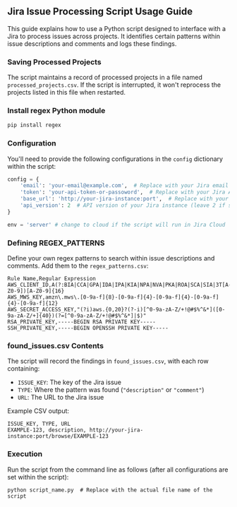 ## Jira Issue Processing Script Usage Guide

This guide explains how to use a Python script designed to interface with a Jira  to process issues across projects. It identifies certain patterns within issue descriptions and comments and logs these findings.

### Saving Processed Projects
The script maintains a record of processed projects in a file named `processed_projects.csv`. If the script is interrupted, it won't reprocess the projects listed in this file when restarted.

### Install regex Python module
```bash
pip install regex
```

### Configuration
You'll need to provide the following configurations in the `config` dictionary within the script:

```python
config = {
    'email': 'your-email@example.com',  # Replace with your Jira email
    'token': 'your-api-token-or-passoword',  # Replace with your Jira API token (if Cloud) or your user Password (if Data Center)
    'base_url': 'http://your-jira-instance:port',  # Replace with your Jira instance URL
    'api_version': 2  # API version of your Jira instance (leave 2 if server, 3 if cloud
}

env = 'server' # change to cloud if the script will run in Jira Cloud

```

### Defining REGEX_PATTERNS
Define your own regex patterns to search within issue descriptions and comments. Add them to the `regex_patterns.csv`:

```csv
Rule Name,Regular Expression
AWS_CLIENT_ID,A(?:BIA|CCA|GPA|IDA|IPA|KIA|NPA|NVA|PKA|ROA|SCA|SIA|3T[A-Z0-9])[A-Z0-9]{16}
AWS_MWS_KEY,amzn\.mws\.[0-9a-f]{8}-[0-9a-f]{4}-[0-9a-f]{4}-[0-9a-f]{4}-[0-9a-f]{12}
AWS_SECRET_ACCESS_KEY,"(?i)aws.{0,20}?(?-i)[^0-9a-zA-Z/+!@#$%^&*]([0-9a-zA-Z/+]{40})(?=[^0-9a-zA-Z/+!@#$%^&*]|$)"
RSA_PRIVATE_KEY,-----BEGIN RSA PRIVATE KEY-----
SSH_PRIVATE_KEY,-----BEGIN OPENSSH PRIVATE KEY-----
```

### found_issues.csv Contents
The script will record the findings in `found_issues.csv`, with each row containing:

- `ISSUE_KEY`: The key of the Jira issue
- `TYPE`: Where the pattern was found (`"description"` or `"comment"`)
- `URL`: The URL to the Jira issue

Example CSV output:

```csv
ISSUE_KEY, TYPE, URL
EXAMPLE-123, description, http://your-jira-instance:port/browse/EXAMPLE-123
```

### Execution
Run the script from the command line as follows (after all configurations are set within the script):

```shell
python script_name.py  # Replace with the actual file name of the script
```

